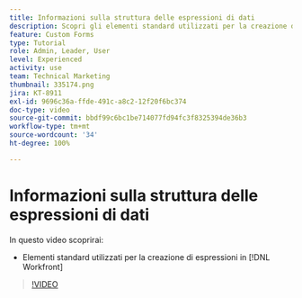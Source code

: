 ```yaml
---
title: Informazioni sulla struttura delle espressioni di dati
description: Scopri gli elementi standard utilizzati per la creazione di espressioni in Adobe  [!DNL Workfront].
feature: Custom Forms
type: Tutorial
role: Admin, Leader, User
level: Experienced
activity: use
team: Technical Marketing
thumbnail: 335174.png
jira: KT-8911
exl-id: 9696c36a-ffde-491c-a8c2-12f20f6bc374
doc-type: video
source-git-commit: bbdf99c6bc1be714077fd94fc3f8325394de36b3
workflow-type: tm+mt
source-wordcount: '34'
ht-degree: 100%

---
```


# Informazioni sulla struttura delle espressioni di dati

In questo video scoprirai:

* Elementi standard utilizzati per la creazione di espressioni in [!DNL Workfront]

>[!VIDEO](https://video.tv.adobe.com/v/3416226/?quality=12&learn=on&enablevpops=1&captions=ita)
